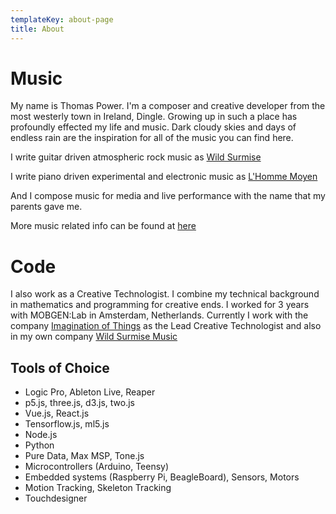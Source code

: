 ```yaml
---
templateKey: about-page
title: About
---
```

# Music

My name is Thomas Power. I'm a composer and creative developer from the most westerly town in Ireland, Dingle. Growing up in such a place has profoundly effected my life and music. Dark cloudy skies and days of endless rain are the inspiration for all of the music you can find here.

I write guitar driven atmospheric rock music as [Wild Surmise](https://open.spotify.com/artist/6Bp6VKHxaWKD4fE7kZzSLN)

I write piano driven experimental and electronic music as [L'Homme Moyen](https://open.spotify.com/artist/6fSktQPfbhoRyhAs5RzVF8)

And I compose music for media and live performance with the name that my parents gave me.

More music related info can be found at [here](https://drive.google.com/drive/folders/1AL7t40tM6AZ874CndOqC6gD-bq2vbqnz?usp=sharing)



# Code

I also work as a Creative Technologist. I combine my technical background in mathematics and programming for creative ends. I worked for 3 years with MOBGEN:Lab in Amsterdam, Netherlands. Currently I work with the company [Imagination of Things](http://imaginationofthings.com/) as the Lead Creative Technologist and also in my own company [Wild Surmise Music](https://www.wildsurmisemusic.com/) 

## Tools of Choice

* Logic Pro, Ableton Live, Reaper
* p5.js, three.js, d3.js, two.js
* Vue.js, React.js
* Tensorflow.js, ml5.js
* Node.js
* Python
* Pure Data, Max MSP, Tone.js
* Microcontrollers (Arduino, Teensy)
* Embedded systems (Raspberry Pi, BeagleBoard), Sensors, Motors
* Motion Tracking, Skeleton Tracking
* Touchdesigner
